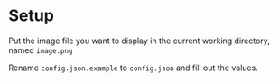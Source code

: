 # Setup
Put the image file you want to display in the current working directory, named `image.png`

Rename `config.json.example` to `config.json` and fill out the values.